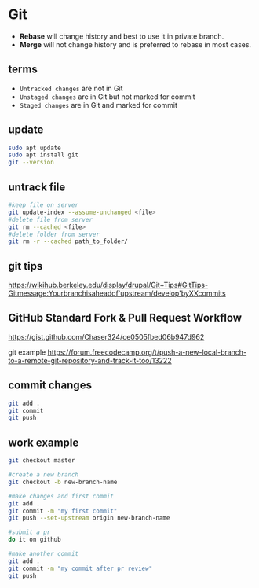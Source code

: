 <!-- {% raw %} -->
# Git

- **Rebase** will change history and best to use it in private branch.
- **Merge** will not change history and is preferred to rebase in most cases.

## terms
- `Untracked changes` are not in Git
- `Unstaged changes` are in Git but not marked for commit
- `Staged changes` are in Git and marked for commit

## update
```sh
sudo apt update
sudo apt install git
git --version
```

## untrack file
```sh
#keep file on server
git update-index --assume-unchanged <file>
#delete file from server
git rm --cached <file>
#delete folder from server
git rm -r --cached path_to_folder/
```

## git tips
https://wikihub.berkeley.edu/display/drupal/Git+Tips#GitTips-Gitmessage:Yourbranchisaheadof'upstream/develop'byXXcommits

## GitHub Standard Fork & Pull Request Workflow
https://gist.github.com/Chaser324/ce0505fbed06b947d962

git example
https://forum.freecodecamp.org/t/push-a-new-local-branch-to-a-remote-git-repository-and-track-it-too/13222

## commit changes
```sh
git add .
git commit
git push
```

## work example
```sh
git checkout master

#create a new branch
git checkout -b new-branch-name

#make changes and first commit
git add .
git commit -m "my first commit"
git push --set-upstream origin new-branch-name

#submit a pr
do it on github

#make another commit
git add .
git commit -m "my commit after pr review"
git push
```

<!-- {% endraw %} -->
